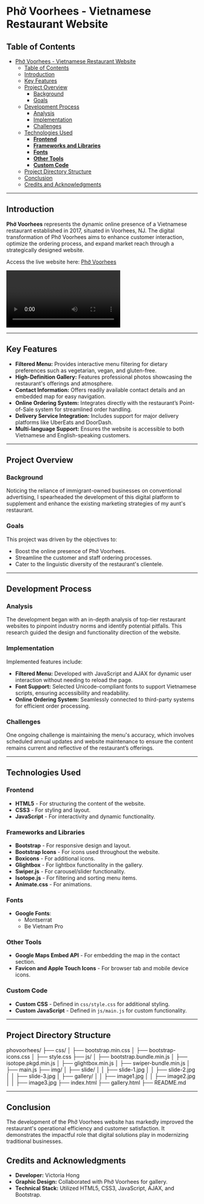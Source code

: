 # Phở Voorhees - Vietnamese Restaurant Website

## Table of Contents
- [Phở Voorhees - Vietnamese Restaurant Website](#phở-voorhees---vietnamese-restaurant-website)
  - [Table of Contents](#table-of-contents)
  - [Introduction](#introduction)
  - [Key Features](#key-features)
  - [Project Overview](#project-overview)
    - [Background](#background)
    - [Goals](#goals)
  - [Development Process](#development-process)
    - [Analysis](#analysis)
    - [Implementation](#implementation)
    - [Challenges](#challenges)
  - [Technologies Used](#technologies-used)
    - [**Frontend**](#frontend)
    - [**Frameworks and Libraries**](#frameworks-and-libraries)
    - [**Fonts**](#fonts)
    - [**Other Tools**](#other-tools)
    - [**Custom Code**](#custom-code)
  - [Project Directory Structure](#project-directory-structure)
  - [Conclusion](#conclusion)
  - [Credits and Acknowledgments](#credits-and-acknowledgments)

---

## Introduction

**Phở Voorhees** represents the dynamic online presence of a Vietnamese restaurant established in 2017, situated in Voorhees, NJ. The digital transformation of Phở Voorhees aims to enhance customer interaction, optimize the ordering process, and expand market reach through a strategically designed website.

Access the live website here: [Phở Voorhees](http://phovoorheesnj.com)

![Website Preview](https://user-images.githubusercontent.com/66217119/211706263-859c1ef8-4996-41f2-993b-f769c7dd4dea.mp4)

---

## Key Features

- **Filtered Menu:** Provides interactive menu filtering for dietary preferences such as vegetarian, vegan, and gluten-free.
- **High-Definition Gallery:** Features professional photos showcasing the restaurant's offerings and atmosphere.
- **Contact Information:** Offers readily available contact details and an embedded map for easy navigation.
- **Online Ordering System:** Integrates directly with the restaurant’s Point-of-Sale system for streamlined order handling.
- **Delivery Service Integration:** Includes support for major delivery platforms like UberEats and DoorDash.
- **Multi-language Support:** Ensures the website is accessible to both Vietnamese and English-speaking customers.

---

## Project Overview

### Background

Noticing the reliance of immigrant-owned businesses on conventional advertising, I spearheaded the development of this digital platform to supplement and enhance the existing marketing strategies of my aunt's restaurant.

### Goals

This project was driven by the objectives to:
- Boost the online presence of Phở Voorhees.
- Streamline the customer and staff ordering processes.
- Cater to the linguistic diversity of the restaurant's clientele.

---

## Development Process

### Analysis

The development began with an in-depth analysis of top-tier restaurant websites to pinpoint industry norms and identify potential pitfalls. This research guided the design and functionality direction of the website.

### Implementation

Implemented features include:
- **Filtered Menu:** Developed with JavaScript and AJAX for dynamic user interaction without needing to reload the page.
- **Font Support:** Selected Unicode-compliant fonts to support Vietnamese scripts, ensuring accessibility and readability.
- **Online Ordering System:** Seamlessly connected to third-party systems for efficient order processing.

### Challenges

One ongoing challenge is maintaining the menu's accuracy, which involves scheduled annual updates and website maintenance to ensure the content remains current and reflective of the restaurant’s offerings.

---

## Technologies Used

### **Frontend**
- **HTML5** - For structuring the content of the website.
- **CSS3** - For styling and layout.
- **JavaScript** - For interactivity and dynamic functionality.

### **Frameworks and Libraries**
- **Bootstrap** - For responsive design and layout.
- **Bootstrap Icons** - For icons used throughout the website.
- **Boxicons** - For additional icons.
- **Glightbox** - For lightbox functionality in the gallery.
- **Swiper.js** - For carousel/slider functionality.
- **Isotope.js** - For filtering and sorting menu items.
- **Animate.css** - For animations.

### **Fonts**
- **Google Fonts**:
  - Montserrat
  - Be Vietnam Pro

### **Other Tools**
- **Google Maps Embed API** - For embedding the map in the contact section.
- **Favicon and Apple Touch Icons** - For browser tab and mobile device icons.

### **Custom Code**
- **Custom CSS** - Defined in `css/style.css` for additional styling.
- **Custom JavaScript** - Defined in `js/main.js` for custom functionality.

---

## Project Directory Structure

phovoorhees/ ├── css/ │ ├── bootstrap.min.css │ ├── bootstrap-icons.css │ ├── style.css ├── js/ │ ├── bootstrap.bundle.min.js │ ├── isotope.pkgd.min.js │ ├── glightbox.min.js │ ├── swiper-bundle.min.js │ ├── main.js ├── img/ │ ├── slide/ │ │ ├── slide-1.jpg │ │ ├── slide-2.jpg │ │ ├── slide-3.jpg │ ├── gallery/ │ │ ├── image1.jpg │ │ ├── image2.jpg │ │ ├── image3.jpg ├── index.html ├── gallery.html ├── README.md

---

## Conclusion

The development of the Phở Voorhees website has markedly improved the restaurant's operational efficiency and customer satisfaction. It demonstrates the impactful role that digital solutions play in modernizing traditional businesses.

## Credits and Acknowledgments

- **Developer:** Victoria Hong
- **Graphic Design:** Collaborated with Phở Voorhees for gallery.
- **Technical Stack:** Utilized HTML5, CSS3, JavaScript, AJAX, and Bootstrap.
